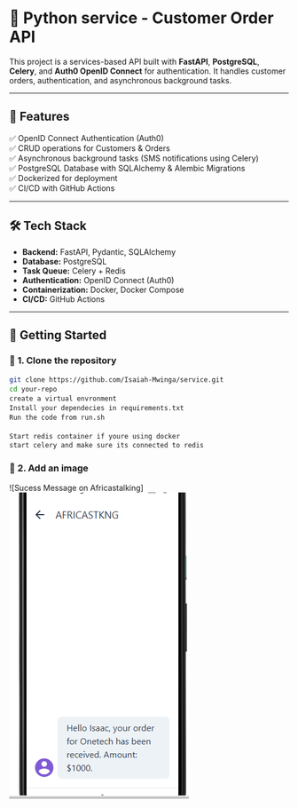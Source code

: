 # 🚀 Python service - Customer Order API

This project is a services-based API built with **FastAPI**, **PostgreSQL**, **Celery**, and **Auth0 OpenID Connect** for authentication. It handles customer orders, authentication, and asynchronous background tasks.

---

## 📌 Features
✅ OpenID Connect Authentication (Auth0)  
✅ CRUD operations for Customers & Orders  
✅ Asynchronous background tasks (SMS notifications using Celery)  
✅ PostgreSQL Database with SQLAlchemy & Alembic Migrations  
✅ Dockerized for deployment  
✅ CI/CD with GitHub Actions  

---

## 🛠️ **Tech Stack**
- **Backend:** FastAPI, Pydantic, SQLAlchemy  
- **Database:** PostgreSQL  
- **Task Queue:** Celery + Redis  
- **Authentication:** OpenID Connect (Auth0)  
- **Containerization:** Docker, Docker Compose  
- **CI/CD:** GitHub Actions  

---

## 🚀 **Getting Started**

### 🔹 **1. Clone the repository**
```sh
git clone https://github.com/Isaiah-Mwinga/service.git
cd your-repo
create a virtual envronment
Install your dependecies in requirements.txt
Run the code from run.sh

Start redis container if youre using docker
start celery and make sure its connected to redis
```

### 🔹 **2. Add an image**

![Sucess Message on Africastalking]
![alt text](<Screenshot 2025-02-05 214723.png>)